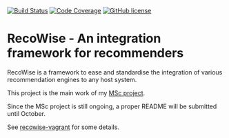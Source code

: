 [![Build Status](https://travis-ci.org/halk/recowise.svg?branch=master)](https://travis-ci.org/halk/recowise)
[![Code Coverage](https://scrutinizer-ci.com/g/halk/recowise/badges/coverage.png?b=master)](https://scrutinizer-ci.com/g/halk/recowise/?branch=master)
[![GitHub license](https://img.shields.io/github/license/mashape/apistatus.svg)](https://github.com/halk/recowise/blob/master/LICENSE)

# RecoWise - An integration framework for recommenders

RecoWise is a framework to ease and standardise the integration of various recommendation engines to any host system.

This project is the main work of my [MSc project](https://github.com/halk/msc-project-report).

Since the MSc project is still ongoing, a proper README will be submitted until October.

See [recowise-vagrant](https://github.com/halk/recowise-vagrant) for some details.
